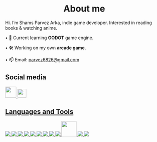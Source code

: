<h1 align="center">
    <b>About me</b>
</h1>

Hi. I’m Shams Parvez Arka, indie game developer. Interested in reading books & watching anime.

• 🌱 Current learning **GODOT** game engine.

• 🛠️ Working on my own **arcade game**.

• 📫 Email: parvez6826@gmail.com

## **Social media**

<a href='https://www.facebook.com/profile.php?id=100088118585757'> <img style = "width: 35px;" src="https://img.icons8.com/color/48/null/facebook-new.png"/>
<a href='https://www.facebook.com/profile.php?id=100088118585757'> <img style = "width: 28px;" src="https://img.icons8.com/external-tal-revivo-color-tal-revivo/24/null/external-hackerrank-is-a-technology-company-that-focuses-on-competitive-programming-logo-color-tal-revivo.png"/>

## **Languages and Tools**

<span><img src="https://img.icons8.com/color/50/000000/c-programming.png"/></span>
<span><img src="https://icons8.com/icon/AeV543ttZrcT/rust"/></span>
<span><img src="https://img.icons8.com/external-tal-revivo-color-tal-revivo/48/null/external-lua-is-a-lightweight-multi-paradigm-programming-language-logo-color-tal-revivo.png"/></span>
<span><img src="https://img.icons8.com/plasticine/57/000000/bash.png"/></span>
<span><img src="https://img.icons8.com/color/50/000000/python--v1.png"/></span>
<span><img src="https://img.icons8.com/color/48/null/javascript--v1.png"/></span>
<span><img src="https://img.icons8.com/color/50/000000/html-5--v1.png"></span>
<span><img src="https://img.icons8.com/color/50/000000/css3.png"></span>
<span><img src="https://img.icons8.com/color/48/null/linux--v1.png"/></span>
<span><img style="width:48px" src="https://user-images.githubusercontent.com/38325426/227852790-f30c9afb-b2bc-4a9a-b125-5a24a8fc2b52.svg"/></span>
<span><img src="https://img.icons8.com/fluency/48/null/gimp.png"/></span>
<span><img src="https://img.icons8.com/fluency/48/null/blender-3d.png"/></span>
